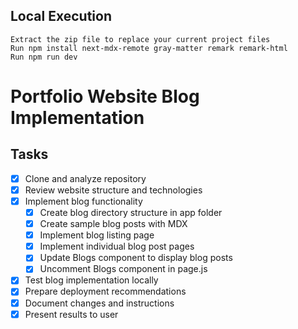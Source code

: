 ## Local Execution
    Extract the zip file to replace your current project files
    Run npm install next-mdx-remote gray-matter remark remark-html
    Run npm run dev



# Portfolio Website Blog Implementation

## Tasks
- [x] Clone and analyze repository
- [x] Review website structure and technologies
- [x] Implement blog functionality
  - [x] Create blog directory structure in app folder
  - [x] Create sample blog posts with MDX
  - [x] Implement blog listing page
  - [x] Implement individual blog post pages
  - [x] Update Blogs component to display blog posts
  - [x] Uncomment Blogs component in page.js
- [x] Test blog implementation locally
- [x] Prepare deployment recommendations
- [x] Document changes and instructions
- [x] Present results to user
